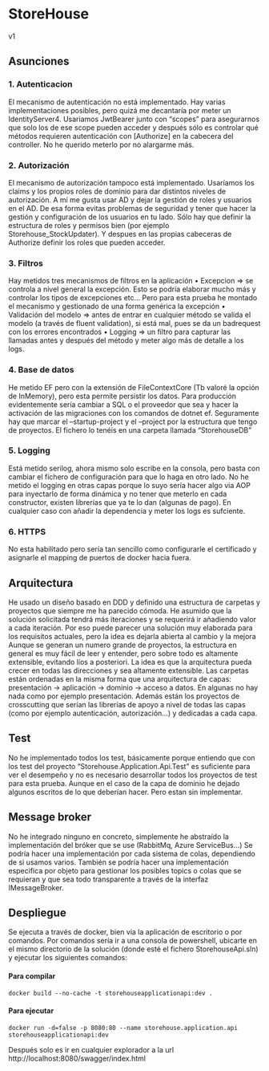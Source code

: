 # StoreHouse 
v1

## Asunciones

### 1. Autenticacion
El mecanismo de autenticación no está implementado. Hay varias implementaciones posibles, pero quizá me decantaría por meter un IdentityServer4. Usariamos JwtBearer junto con “scopes” para asegurarnos que solo los de ese scope pueden acceder y después sólo es controlar qué métodos requieren autenticación con [Authorize] en la cabecera del controller. No he querido meterlo por no alargarme más.

### 2. Autorización
El mecanismo de autorización tampoco está implementado. Usaríamos los claims y los propios roles de dominio para dar distintos niveles de autorización. A mí me gusta usar AD y dejar la gestión de roles y usuarios en el AD. De esa forma evitas problemas de seguridad y tener que hacer la gestión y configuración de los usuarios en tu lado. Sólo hay que definir la estructura de roles y permisos bien (por ejemplo Storehouse_StockUpdater). Y despues en las propias cabeceras de Authorize definir los roles que pueden acceder.

### 3. Filtros
Hay metidos tres mecanismos de filtros en la aplicación
•	Excepcion => se controla a nivel general la excepción. Esto se podría elaborar mucho más y controlar los tipos de excepciones etc… Pero para esta prueba he montado el mecanismo y gestionado de una forma genérica la excepción
•	Validación del modelo => antes de entrar en cualquier método se valida el modelo (a través de fluent validation), si está mal, pues se da un badrequest con los errores encontrados
•	Logging => un filtro para capturar las llamadas antes y después del método y meter algo más de detalle a los logs.

### 4. Base de datos
He metido EF pero con la extensión de FileContextCore (Tb valoré la opción de InMemory), pero esta permite persistir los datos. Para producción evidentemente sería cambiar a SQL o el proveedor que sea y hacer la activación de las migraciones con los comandos de dotnet ef. Seguramente hay que marcar el –startup-project y el –project por la estructura que tengo de proyectos. El fichero lo tenéis en una carpeta llamada “StorehouseDB”

### 5. Logging
Está metido serilog, ahora mismo solo escribe en la consola, pero basta con cambiar el fichero de configuración para que lo haga en otro lado.
No he metido el logging en otras capas porque lo suyo sería hacer algo via AOP para inyectarlo de forma dinámica y no tener que meterlo en cada constructor, existen librerías que ya te lo dan (algunas de pago). En cualquier caso con añadir la dependencia y meter los logs es sufciente.
 
### 6. HTTPS
No esta habilitado pero sería tan sencillo como configurarle el certificado y asignarle el mapping de puertos de docker hacia fuera. 
 
## Arquitectura
He usado un diseño basado en DDD y definido una estructura de carpetas y proyectos que siempre me ha parecido cómoda. He asumido que la solución solicitada tendrá más iteraciones y se requerirá ir añadiendo valor a cada iteración. Por eso puede parecer una solución muy elaborada para los requisitos actuales, pero la idea es dejarla abierta al cambio y la mejora
Aunque se generan un numero grande de proyectos, la estructura en general es muy fácil de leer y entender, pero sobre todo es altamente extensible, evitando líos a posteriori. La idea es que la arquitectura pueda crecer en todas las direcciones y sea altamente extensible.
Las carpetas están ordenadas en la misma forma que una arquitectura de capas: presentación -> aplicación -> dominio -> acceso a datos. En algunas no hay nada como por ejemplo presentación. Además están los proyectos de crosscutting que serían las librerías de apoyo a nivel de todas las capas (como por ejemplo autenticación, autorización…) y dedicadas a cada capa.

## Test
No he implementado todos los test, básicamente porque entiendo que con los test del proyecto “Storehouse.Application.Api.Test” es suficiente para ver el desempeño y no es necesario desarrollar todos los proyectos de test para esta prueba. Aunque en el caso de la capa de dominio he dejado algunos escritos de lo que deberían hacer. Pero estan sin implementar.

## Message broker
No he integrado ninguno en concreto, simplemente he abstraído la implementación del bróker que se use (RabbitMq, Azure ServiceBus…) Se podría hacer una implementación  por cada sistema de colas, dependiendo de si usamos varios. También se podría hacer una implementación especifica por objeto para gestionar los posibles topics o colas que se requieran y que sea todo transparente a través de la interfaz IMessageBroker. 

## Despliegue
Se ejecuta a través de docker, bien via la aplicación de escritorio o por comandos. Por comandos sería ir a una consola de powershell, ubicarte en el mismo directorio de la solución (donde esté el fichero StorehouseApi.sln) y ejecutar los siguientes comandos:
#### Para compilar 
```
docker build --no-cache -t storehouseapplicationapi:dev .
```
#### Para ejecutar
```
docker run -d=false -p 8080:80 --name storehouse.application.api storehouseapplicationapi:dev
```

Después solo es ir en cualquier explorador a la url http://localhost:8080/swagger/index.html

